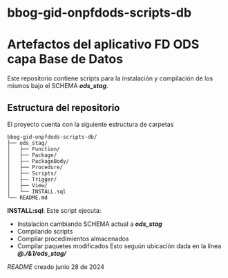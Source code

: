 # bbog-gid-onpfdods-scripts-db

# Artefactos del aplicativo FD ODS capa Base de Datos

Este repositorio contiene scripts para la instalación y compilación de los mismos bajo el SCHEMA ***ods_stag***. 

## Estructura del repositorio
El proyecto cuenta con la siguiente estructura de carpetas 

~~~
bbog-gid-onpfdods-scripts-db/
├── ods_stag/
│   ├── Function/
│   ├── Package/
│   ├── PackageBody/
│   ├── Procedure/
│   ├── Scripts/
│   ├── Trigger/
│   ├── View/
│   └── INSTALL.sql 
└── README.md
~~~

  
**INSTALL:sql**: Este script ejecuta:
- Instalacion cambiando SCHEMA actual a ***ods_stag***
- Compilando scripts
- Compilar procedimientos almacenados
- Compilar paquetes modificados
Esto seguún ubicación dada en la línea ***@./&1/ods_stag/***

 *README* creado junio 28 de 2024
